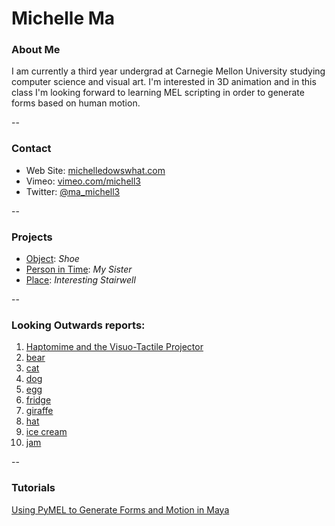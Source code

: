 # Michelle Ma

### About Me

I am currently a third year undergrad at Carnegie Mellon University studying computer science and visual art. I'm interested in 3D animation and in this class I'm looking forward to learning MEL scripting in order to generate forms based on human motion.

--
### Contact

* Web Site: [michelledowswhat.com](http://www.michelledoeswhat.com)
* Vimeo: [vimeo.com/michell3](http://www.vimeo.com/michell3)
* Twitter: [@ma_michell3](http://twitter.com/ma_michell3)

-- 
### Projects

* [Object](project1.md): *Shoe*
* [Person in Time](project2.md): *My Sister*
* [Place](project3.md): *Interesting Stairwell*

--
### Looking Outwards reports: 

 1. [Haptomime and the Visuo-Tactile Projector](looking-outwards-01.md)
 2. [bear](looking-outwards-02.md) 
 3. [cat](looking-outwards-03.md)
 4. [dog](looking-outwards-04.md)
 5. [egg](looking-outwards-05.md)
 6. [fridge](looking-outwards-06.md)
 7. [giraffe](looking-outwards-07.md)
 8. [hat](looking-outwards-08.md)
 9. [ice cream](looking-outwards-09.md)
10. [jam](looking-outwards-10.md)

--
### Tutorials

[Using PyMEL to Generate Forms and Motion in Maya](tutorial.md)
